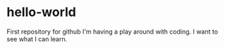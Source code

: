 # hello-world
First repository for github
I'm having a play around with coding. I want to see what I can learn.
